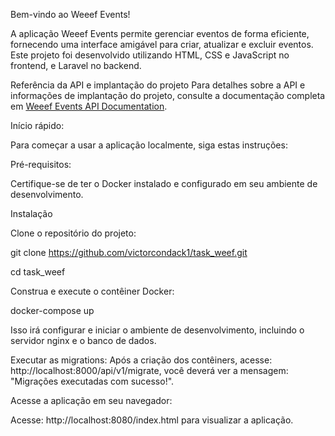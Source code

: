 Bem-vindo ao Weeef Events!

A aplicação Weeef Events permite gerenciar eventos de forma eficiente, fornecendo uma interface amigável para criar, atualizar e excluir eventos. Este projeto foi desenvolvido utilizando HTML, CSS e JavaScript no frontend, e Laravel no backend.

Referência da API e implantação do projeto
Para detalhes sobre a API e informações de implantação do projeto, consulte a documentação completa em [Weeef Events API Documentation](https://victors-organization-28.gitbook.io/weef-events/).

Início rápido:

Para começar a usar a aplicação localmente, siga estas instruções:

Pré-requisitos:

Certifique-se de ter o Docker instalado e configurado em seu ambiente de desenvolvimento.

Instalação

Clone o repositório do projeto:

git clone https://github.com/victorcondack1/task_weef.git

cd task_weef

Construa e execute o contêiner Docker:

docker-compose up 

Isso irá configurar e iniciar o ambiente de desenvolvimento, incluindo o servidor nginx e o banco de dados.

Executar as migrations:
Após a criação dos contêiners, acesse: http://localhost:8000/api/v1/migrate, você deverá ver a mensagem: "Migrações executadas com sucesso!".

Acesse a aplicação em seu navegador:

Acesse: http://localhost:8080/index.html para visualizar a aplicação.
